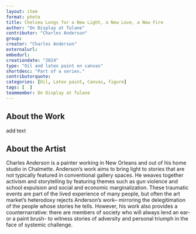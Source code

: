 ```yaml
---
layout: item
format: photo
title: Chelsea Longs for a New Light, a New Love, a New Fire
author: "On Display at Tulane"
contributor: "Charles Anderson"
group: 
creator: "Charles Anderson"
externalurl: 
embedurl: 
creationdate: "2024"
type: "Oil and latex paint on canvas"
shortdesc: "Part of a series."
contributorquote: 
categories: [Oil, Latex paint, Canvas, figure]
tags: [  ]
teammember: On Display at Tulane
---
```


## About the Work

add text

## About the Artist

Charles Anderson is a painter working in New Orleans and out of his home studio in Chalmette. Anderson’s work aims to bring light to stories that are not typically featured in conventional gallery spaces. He weaves together activism and storytelling by featuring themes such as gun violence and school expulsion and social and economic marginalization. These traumatic events are part of the lived experience of many people, but often the art market’s heterodoxy rejects Anderson’s work– mirroring the delegitimation of the people whose stories he tells. However, his work also provides a counternarrative: there are members of society who will always lend an ear- or a paint brush- to witness stories of adversity and personal triumph in the face of systemic challenge. 
